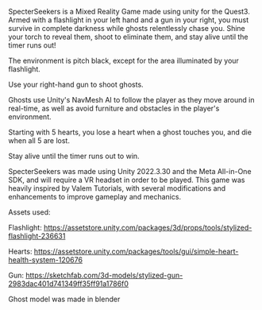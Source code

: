 SpecterSeekers is a Mixed Reality Game made using unity for the Quest3. Armed with a flashlight in your left hand and a gun in your right, you must survive in complete darkness while ghosts relentlessly chase you. Shine your torch to reveal them, shoot to eliminate them, and stay alive until the timer runs out!


The environment is pitch black, except for the area illuminated by your flashlight.

Use your right-hand gun to shoot ghosts.

Ghosts use Unity's NavMesh AI to follow the player as they move around in real-time, as well as avoid furniture and obstacles in the player's environment.

Starting with 5 hearts, you lose a heart when a ghost touches you, and die when all 5 are lost.

Stay alive until the timer runs out to win.


SpecterSeekers was made using Unity 2022.3.30 and the Meta All-in-One SDK, and will require a VR headset in order to be played.
This game was heavily inspired by Valem Tutorials, with several modifications and enhancements to improve gameplay and mechanics.

Assets used:

Flashlight: https://assetstore.unity.com/packages/3d/props/tools/stylized-flashlight-236631

Hearts: https://assetstore.unity.com/packages/tools/gui/simple-heart-health-system-120676

Gun: https://sketchfab.com/3d-models/stylized-gun-2983dac401d741349ff35ff91a1786f0

Ghost model was made in blender
